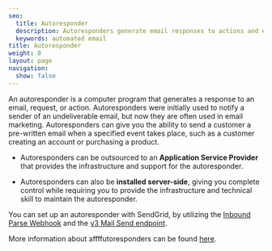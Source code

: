```yaml
---
seo:
  title: Autoresponder
  description: Autoresponders generate email responses to actions and events.
  keywords: automated email
title: Autoresponder
weight: 0
layout: page
navigation:
  show: false
---
```


An autoresponder is a computer program that generates a response to an email, request, or action. Autoresponders were initially used to notify a sender of an undeliverable email, but now they are often used in email marketing. Autoresponders can give you the ability to send a customer a pre-written email when a specified event takes place, such as a customer creating an account or purchasing a product.

- Autoresponders can be outsourced to an **Application Service Provider** that provides the infrastructure and support for the autoresponder.

- Autoresponders can also be **installed server-side**, giving you complete control while requiring you to provide the infrastructure and technical skill to maintain the autoresponder.

<call-out>

You can set up an autoresponder with SendGrid, by utilizing the [Inbound Parse Webhook]({{root_url}}/for-developers/parsing-email/setting-up-the-inbound-parse-webhook/) and the [v3 Mail Send endpoint]({{root_url}}/API_Reference/Web_API_v3/Mail/index.html).

</call-out>

More information about affffutoresponders can be found [here](https://en.wikipedia.org/wiki/Autoresponder).
